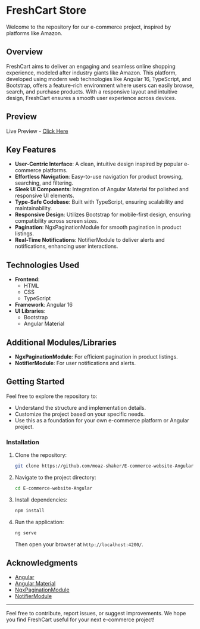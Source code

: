 # FreshCart Store

Welcome to the repository for our e-commerce project, inspired by platforms like Amazon.

## Overview

FreshCart aims to deliver an engaging and seamless online shopping experience, modeled after industry giants like Amazon. This platform, developed using modern web technologies like Angular 16, TypeScript, and Bootstrap, offers a feature-rich environment where users can easily browse, search, and purchase products. With a responsive layout and intuitive design, FreshCart ensures a smooth user experience across devices.

## Preview
Live Preview - [Click Here](https://amazon-e-commerce-website.vercel.app/home)

## Key Features

- **User-Centric Interface**: A clean, intuitive design inspired by popular e-commerce platforms.
- **Effortless Navigation**: Easy-to-use navigation for product browsing, searching, and filtering.
- **Sleek UI Components**: Integration of Angular Material for polished and responsive UI elements.
- **Type-Safe Codebase**: Built with TypeScript, ensuring scalability and maintainability.
- **Responsive Design**: Utilizes Bootstrap for mobile-first design, ensuring compatibility across screen sizes.
- **Pagination**: NgxPaginationModule for smooth pagination in product listings.
- **Real-Time Notifications**: NotifierModule to deliver alerts and notifications, enhancing user interactions.

## Technologies Used

- **Frontend**: 
  - HTML
  - CSS
  - TypeScript
- **Framework**: Angular 16
- **UI Libraries**: 
  - Bootstrap
  - Angular Material

## Additional Modules/Libraries

- **NgxPaginationModule**: For efficient pagination in product listings.
- **NotifierModule**: For user notifications and alerts.

## Getting Started

Feel free to explore the repository to:
- Understand the structure and implementation details.
- Customize the project based on your specific needs.
- Use this as a foundation for your own e-commerce platform or Angular project.

### Installation

1. Clone the repository:
    ```bash
    git clone https://github.com/moaz-shaker/E-commerce-website-Angular.git
    ```
2. Navigate to the project directory:
    ```bash
    cd E-commerce-website-Angular
    ```
3. Install dependencies:
    ```bash
    npm install
    ```
4. Run the application:
    ```bash
    ng serve
    ```
   Then open your browser at `http://localhost:4200/`.

## Acknowledgments

- [Angular](https://angular.io/)
- [Angular Material](https://material.angular.io/)
- [NgxPaginationModule](https://www.npmjs.com/package/ngx-pagination)
- [NotifierModule](https://www.npmjs.com/package/angular-notifier)

---

Feel free to contribute, report issues, or suggest improvements. We hope you find FreshCart useful for your next e-commerce project!

